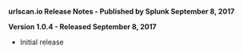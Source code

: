 **urlscan.io Release Notes - Published by Splunk September 8, 2017**


**Version 1.0.4 - Released September 8, 2017**

* Initial release
